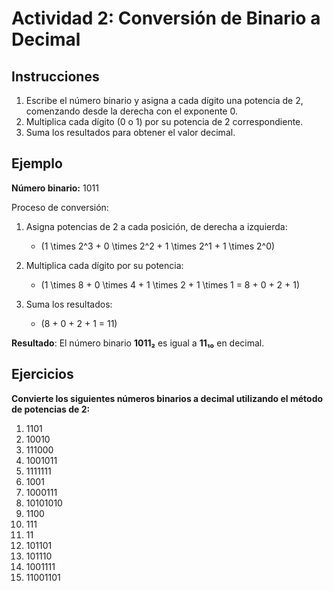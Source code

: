 # Actividad 2: Conversión de Binario a Decimal

## Instrucciones

1. Escribe el número binario y asigna a cada dígito una potencia de 2, comenzando desde la derecha con el exponente 0.
2. Multiplica cada dígito (0 o 1) por su potencia de 2 correspondiente.
3. Suma los resultados para obtener el valor decimal.

## Ejemplo

**Número binario:** 1011

Proceso de conversión:

1. Asigna potencias de 2 a cada posición, de derecha a izquierda:
   - \(1 \times 2^3 + 0 \times 2^2 + 1 \times 2^1 + 1 \times 2^0\)
   
2. Multiplica cada dígito por su potencia:
   - \(1 \times 8 + 0 \times 4 + 1 \times 2 + 1 \times 1 = 8 + 0 + 2 + 1\)

3. Suma los resultados:
   - \(8 + 0 + 2 + 1 = 11\)

**Resultado**: El número binario **1011₂** es igual a **11₁₀** en decimal.

## Ejercicios

**Convierte los siguientes números binarios a decimal utilizando el método de potencias de 2:**

1. 1101
2. 10010
3. 111000
4. 1001011
5. 1111111
6. 1001
7. 1000111
8. 10101010
9. 1100
10. 111
11. 11
12. 101101
13. 101110
14. 1001111
15. 11001101
